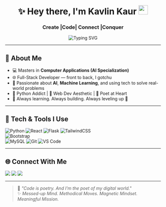 <h1 align="center">✨ Hey there, I'm Kavlin Kaur <img src="https://media.giphy.com/media/hvRJCLFzcasrR4ia7z/giphy.gif" width="30px"/></h1>
<h3 align="center"> Create |Code| Connect |Conquer</h3>

<p align="center">
  <img src="https://readme-typing-svg.herokuapp.com?font=Fira+Code&weight=700&size=22&pause=1000&color=E272E5&center=true&vCenter=true&multiline=true&width=600&height=80&lines=Crafting+Code+%F0%9F%94%A5;Building+Dreams+%F0%9F%A7%9C%E2%99%82%EF%B8%8F;One+Line+at+a+Time+%F0%9F%92%BB" alt="Typing SVG" />
</p>

---

## 🌸 About Me
- 💻 Masters in **Computer Applications (AI Specialization)**
- 🌐 Full-Stack Developer — front to back, I gotchu
- 🧠 Passionate about **AI**, **Machine Learning**, and using tech to solve real-world problems
- 🐍 Python Addict | 🎨 Web Dev Aesthetic | 📝 Poet at Heart
- 🎯 Always learning. Always building. Always leveling up 💫

---

## 🔮 Tech & Tools I Use

![Python](https://img.shields.io/badge/-Python-black?style=for-the-badge&logo=python) 
![React](https://img.shields.io/badge/-React-20232A?style=for-the-badge&logo=react) 
![Flask](https://img.shields.io/badge/-Flask-black?style=for-the-badge&logo=flask) 
![TailwindCSS](https://img.shields.io/badge/-Tailwind-06B6D4?style=for-the-badge&logo=tailwindcss)  
![Bootstrap](https://img.shields.io/badge/-Bootstrap-purple?style=for-the-badge&logo=bootstrap)  
![MySQL](https://img.shields.io/badge/-MySQL-black?style=for-the-badge&logo=mysql) 
![Git](https://img.shields.io/badge/-Git-F05032?style=for-the-badge&logo=git) 
![VS Code](https://img.shields.io/badge/-VS%20Code-007ACC?style=for-the-badge&logo=visual-studio-code)

---



## 🌐 Connect With Me

<a href="www.linkedin.com/in/kavlin-kaur"><img src="https://img.shields.io/badge/-LinkedIn-blue?style=flat-square&logo=linkedin&logoColor=white"/></a>
<a href="kavlinkaur2907@gmail.com"><img src="https://img.shields.io/badge/-Email-%23D14836?style=flat-square&logo=gmail&logoColor=white"/></a>
<a href="https://instagram.com/k_kavlin"><img src="https://img.shields.io/badge/-Instagram-E1306C?style=flat-square&logo=instagram&logoColor=white"/></a>

---

> 🧠 *"Code is poetry. And I'm the poet of my digital world."*  
> ✨ *Messed-up Mind. Methodical Moves. Magnetic Mindset. Meaningful Mission.*


